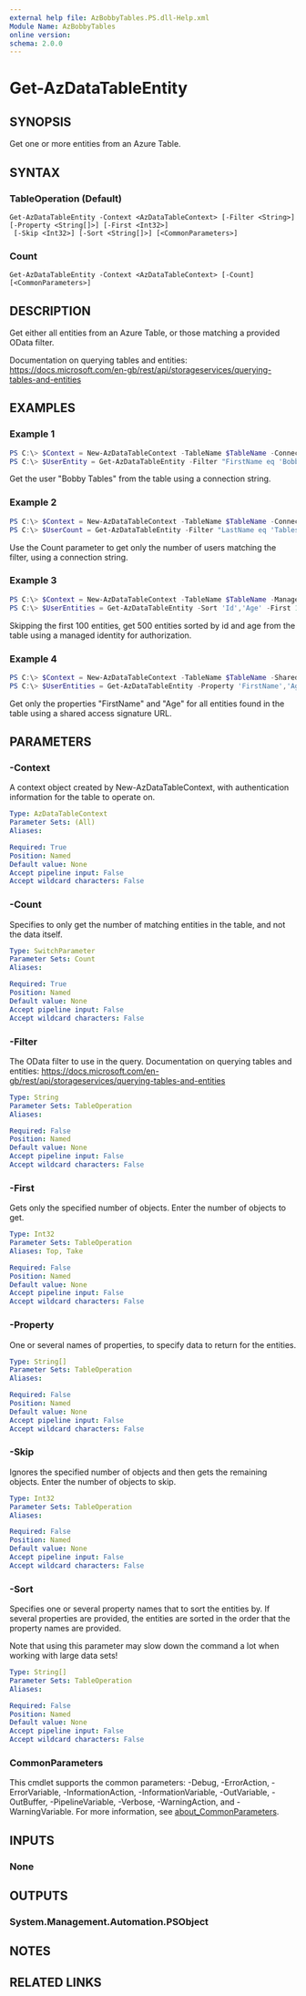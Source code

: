 ```yaml
---
external help file: AzBobbyTables.PS.dll-Help.xml
Module Name: AzBobbyTables
online version:
schema: 2.0.0
---
```


# Get-AzDataTableEntity

## SYNOPSIS

Get one or more entities from an Azure Table.

## SYNTAX

### TableOperation (Default)
```
Get-AzDataTableEntity -Context <AzDataTableContext> [-Filter <String>] [-Property <String[]>] [-First <Int32>]
 [-Skip <Int32>] [-Sort <String[]>] [<CommonParameters>]
```

### Count
```
Get-AzDataTableEntity -Context <AzDataTableContext> [-Count] [<CommonParameters>]
```

## DESCRIPTION

Get either all entities from an Azure Table, or those matching a provided OData filter.

Documentation on querying tables and entities: <https://docs.microsoft.com/en-gb/rest/api/storageservices/querying-tables-and-entities>

## EXAMPLES

### Example 1

```powershell
PS C:\> $Context = New-AzDataTableContext -TableName $TableName -ConnectionString $ConnectionString
PS C:\> $UserEntity = Get-AzDataTableEntity -Filter "FirstName eq 'Bobby' and LastName eq 'Tables'" -Context $Context
```

Get the user "Bobby Tables" from the table using a connection string.

### Example 2

```powershell
PS C:\> $Context = New-AzDataTableContext -TableName $TableName -ConnectionString $ConnectionString
PS C:\> $UserCount = Get-AzDataTableEntity -Filter "LastName eq 'Tables'" -Context $Context -Count
```

Use the Count parameter to get only the number of users matching the filter, using a connection string.

### Example 3

```powershell
PS C:\> $Context = New-AzDataTableContext -TableName $TableName -ManagedIdentity -StorageAccountName $Name
PS C:\> $UserEntities = Get-AzDataTableEntity -Sort 'Id','Age' -First 100 -Skip 500 -Context $Context
```

Skipping the first 100 entities, get 500 entities sorted by id and age from the table using a managed identity for authorization.

### Example 4

```powershell
PS C:\> $Context = New-AzDataTableContext -TableName $TableName -SharedAccessSignature $SAS
PS C:\> $UserEntities = Get-AzDataTableEntity -Property 'FirstName','Age' -Context $Context
```

Get only the properties "FirstName" and "Age" for all entities found in the table using a shared access signature URL.

## PARAMETERS

### -Context

A context object created by New-AzDataTableContext, with authentication information for the table to operate on.

```yaml
Type: AzDataTableContext
Parameter Sets: (All)
Aliases:

Required: True
Position: Named
Default value: None
Accept pipeline input: False
Accept wildcard characters: False
```

### -Count

Specifies to only get the number of matching entities in the table, and not the data itself.

```yaml
Type: SwitchParameter
Parameter Sets: Count
Aliases:

Required: True
Position: Named
Default value: None
Accept pipeline input: False
Accept wildcard characters: False
```

### -Filter

The OData filter to use in the query.
Documentation on querying tables and entities: <https://docs.microsoft.com/en-gb/rest/api/storageservices/querying-tables-and-entities>

```yaml
Type: String
Parameter Sets: TableOperation
Aliases:

Required: False
Position: Named
Default value: None
Accept pipeline input: False
Accept wildcard characters: False
```

### -First

Gets only the specified number of objects. Enter the number of objects to get.

```yaml
Type: Int32
Parameter Sets: TableOperation
Aliases: Top, Take

Required: False
Position: Named
Default value: None
Accept pipeline input: False
Accept wildcard characters: False
```

### -Property

One or several names of properties, to specify data to return for the entities.

```yaml
Type: String[]
Parameter Sets: TableOperation
Aliases:

Required: False
Position: Named
Default value: None
Accept pipeline input: False
Accept wildcard characters: False
```

### -Skip

Ignores the specified number of objects and then gets the remaining objects. Enter the number of objects to skip.

```yaml
Type: Int32
Parameter Sets: TableOperation
Aliases:

Required: False
Position: Named
Default value: None
Accept pipeline input: False
Accept wildcard characters: False
```

### -Sort

Specifies one or several property names that to sort the entities by. If several properties are provided, the entities are sorted in the order that the property names are provided.

Note that using this parameter may slow down the command a lot when working with large data sets!

```yaml
Type: String[]
Parameter Sets: TableOperation
Aliases:

Required: False
Position: Named
Default value: None
Accept pipeline input: False
Accept wildcard characters: False
```

### CommonParameters
This cmdlet supports the common parameters: -Debug, -ErrorAction, -ErrorVariable, -InformationAction, -InformationVariable, -OutVariable, -OutBuffer, -PipelineVariable, -Verbose, -WarningAction, and -WarningVariable. For more information, see [about_CommonParameters](http://go.microsoft.com/fwlink/?LinkID=113216).

## INPUTS

### None

## OUTPUTS

### System.Management.Automation.PSObject

## NOTES

## RELATED LINKS
